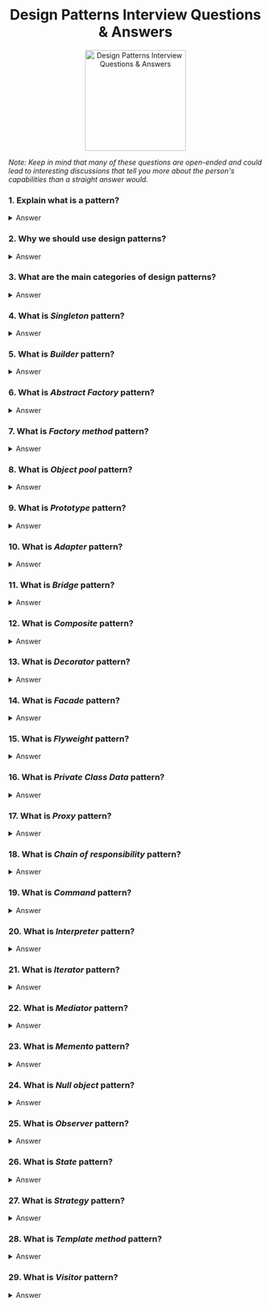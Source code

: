 <h1 align="center">
Design Patterns Interview Questions & Answers
</h1>
<p align="center">
    <img src="https://github.com/monkey3310/full-stack-interview/blob/master/assets/design-patterns.svg" alt="Design Patterns Interview Questions & Answers" width="200" height="200"/>
</p>

_Note: Keep in mind that many of these questions are open-ended and could lead to interesting discussions that tell you more about the person's capabilities than a straight answer would._

### 1. Explain what is a pattern?

<details>
    <summary>
        Answer
    </summary>

Design Pattern is a typical solution to commonly occurring problem in software design. You could compare DP to a blueprint that can be taken and customized to solve a particular design problem in your code.

</details>

### 2. Why we should use design patterns?

<details>
    <summary>
        Answer
    </summary>

The most important reason is that patterns simplify the design and support of programs.

- Tried and tested solutions.
- Code unification - you create fewer bugs, since you use typical unified solutions where all hidden bugs have already been discovered.
- Universal programmers’ vocabulary - instead of explaining some problem you can use pattern name that will be enough for another developer to understand the problem.

</details>

### 3. What are the main categories of design patterns?

<details>
    <summary>
        Answer
    </summary>

- Creational: all about creating new objects.
- Structural: structuring your classes effectively, making the relationships minimal etc.

</details>

### 4. What is _Singleton_ pattern?

<details>
    <summary>
        Answer
    </summary>

Ensure that your class have only one instance and provide a global pointer to access it.

</details>

### 5. What is _Builder_ pattern?

<details>
    <summary>
        Answer
    </summary>

Separate construction of a complex object from its representation, so you can modify it and create different representations depending on your builder.

</details>

### 6. What is _Abstract Factory_ pattern?

<details>
    <summary>
        Answer
    </summary>

Interface for creating families of object related / dependent on each other without using a concrete classes.

</details>

### 7. What is _Factory method_ pattern?

<details>
    <summary>
        Answer
    </summary>

Interface method for creating an object but letting subclasses decide on what class will be instantiated.

</details>

### 8. What is _Object pool_ pattern?

<details>
    <summary>
        Answer
    </summary>

</details>

### 9. What is _Prototype_ pattern?

<details>
    <summary>
        Answer
    </summary>

Creating new objects by coping existing ones without compromising their internals.

</details>

### 10. What is _Adapter_ pattern?

<details>
    <summary>
        Answer
    </summary>

Adapter is a special object that converts calls sent by one object to the format that another object can understand. Adapter wraps one of the objects to hide the complexity of conversion happening behind the scenes.

</details>

### 11. What is _Bridge_ pattern?

<details>
    <summary>
        Answer
    </summary>

Structural design pattern that lets you split a giant class or a set of closely related classes into two separate hierarchies, abstraction and implementation, which can be developed independently of each other.

</details>

### 12. What is _Composite_ pattern?

<details>
    <summary>
        Answer
    </summary>

Composing objects into tree structures and allowing clients to work with them as if they were individual objects.

</details>

### 13. What is _Decorator_ pattern?

<details>
    <summary>
        Answer
    </summary>

Attaching new behaviors to the objects by placing them inside of a wrapper that contains those behaviors

</details>

### 14. What is _Facade_ pattern?

<details>
    <summary>
        Answer
    </summary>

The facade is a class that provides a simple interface to a complex subsystem containing dozens of classes. The facade may have limited functionality in comparison to working with subsystem directly. It includes only those features that clients care about.

</details>

### 15. What is _Flyweight_ pattern?

<details>
    <summary>
        Answer
    </summary>

Flyweight is a structural design pattern that lets you fit more objects into the available amount of RAM by sharing common parts of object state among multiple objects, instead of keeping it in each object.

</details>

### 16. What is _Private Class Data_ pattern?

<details>
    <summary>
        Answer
    </summary>

</details>

### 17. What is _Proxy_ pattern?

<details>
    <summary>
        Answer
    </summary>

Proxy is about creating a substitute class that has the same interface as an original service object. Upon receiving the request from a client, the proxy object creates an instance of a service object and delegate it all real work.

</details>

### 18. What is _Chain of responsibility_ pattern?

<details>
    <summary>
        Answer
    </summary>

</details>

### 19. What is _Command_ pattern?

<details>
    <summary>
        Answer
    </summary>

</details>

### 20. What is _Interpreter_ pattern?

<details>
    <summary>
        Answer
    </summary>

</details>

### 21. What is _Iterator_ pattern?

<details>
    <summary>
        Answer
    </summary>
    
The Iterator pattern provides a mechanism to access the elements of an aggregate object or container sequentially without knowledge of the underlying structure of the object being iterated over. See the [C2 wiki Iterator pattern article](http://wiki.c2.com/?IteratorPattern) for further reading.

</details>

### 22. What is _Mediator_ pattern?

<details>
    <summary>
        Answer
    </summary>

</details>

### 23. What is _Memento_ pattern?

<details>
    <summary>
        Answer
    </summary>

</details>

### 24. What is _Null object_ pattern?

<details>
    <summary>
        Answer
    </summary>

</details>

### 25. What is _Observer_ pattern?

<details>
    <summary>
        Answer
    </summary>

</details>

### 26. What is _State_ pattern?

<details>
    <summary>
        Answer
    </summary>
State is a behavorial pattern that allows it's behavior to be changed depending on what "state" it is in.
</details>

### 27. What is _Strategy_ pattern?

<details>
    <summary>
        Answer
    </summary>

</details>

### 28. What is _Template method_ pattern?

<details>
    <summary>
        Answer
    </summary>

</details>

### 29. What is _Visitor_ pattern?

<details>
    <summary>
        Answer
    </summary>

</details>
